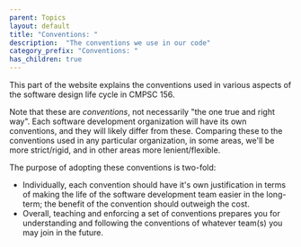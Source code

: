 ```yaml
---
parent: Topics
layout: default
title: "Conventions: "
description:  "The conventions we use in our code"
category_prefix: "Conventions: "
has_children: true
---
```


This part of the website explains the conventions used in various aspects of the software design life cycle in CMPSC 156.

Note that these are *conventions*, not necessarily "the one true and right way".  Each software development organization will have its
own conventions, and they will likely differ from these.   Comparing these to the conventions used in any particular organization, in 
some areas, we'll be more strict/rigid, and in other areas more lenient/flexible.

The purpose of adopting these conventions is two-fold:
* Individually, each convention should have it's own justification in terms of making the life of the software development team easier in the long-term; the benefit of the 
  convention should outweigh the cost.
* Overall, teaching and enforcing a set of conventions prepares you for understanding and following the conventions of whatever team(s) you may join in the future.

